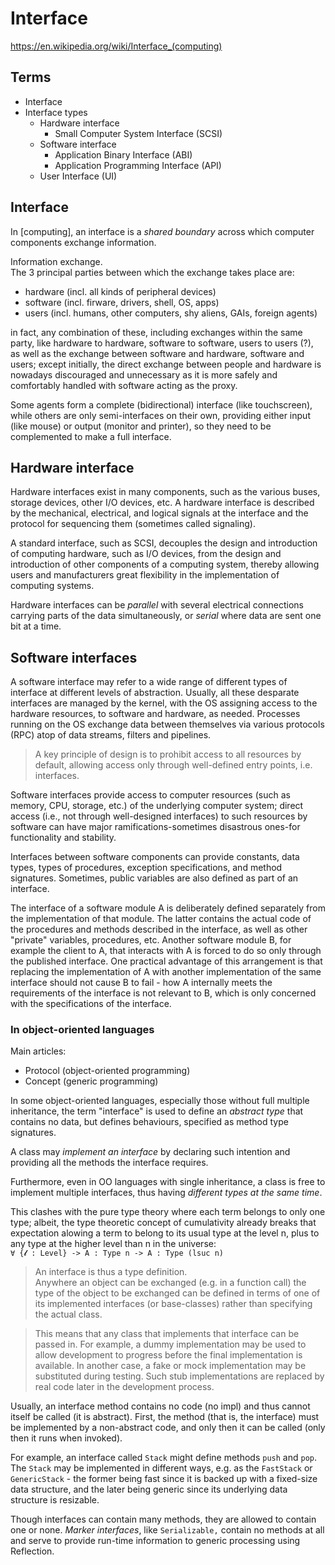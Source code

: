 # Interface

https://en.wikipedia.org/wiki/Interface_(computing)

## Terms

- Interface
- Interface types
  - Hardware interface
    - Small Computer System Interface (SCSI)
  - Software interface
    - Application Binary Interface (ABI)
    - Application Programming Interface (API)
  - User Interface (UI)



## Interface

In [computing], an interface is a *shared boundary* across which computer components exchange information.

Information exchange.   
The 3 principal parties between which the exchange takes place are:
- hardware (incl. all kinds of peripheral devices)
- software (incl. firware, drivers, shell, OS, apps)
- users (incl. humans, other computers, shy aliens, GAIs, foreign agents)

in fact, any combination of these, including exchanges within the same party, like hardware to hardware, software to software, users to users (?), as well as the exchange between software and hardware, software and users; except initially, the direct exchange between people and hardware is nowadays discouraged and unnecessary as it is more safely and comfortably handled with software acting as the proxy.

Some agents form a complete (bidirectional) interface (like touchscreen), while others are only semi-interfaces on their own, providing either input (like mouse) or output (monitor and printer), so they need to be complemented to make a full interface.

## Hardware interface

Hardware interfaces exist in many components, such as the various buses, storage devices, other I/O devices, etc. A hardware interface is described by the mechanical, electrical, and logical signals at the interface and the protocol for sequencing them (sometimes called signaling).

A standard interface, such as SCSI, decouples the design and introduction of computing hardware, such as I/O devices, from the design and introduction of other components of a computing system, thereby allowing users and manufacturers great flexibility in the implementation of computing systems.

Hardware interfaces can be *parallel* with several electrical connections carrying parts of the data simultaneously, or *serial* where data are sent one bit at a time.

## Software interfaces

A software interface may refer to a wide range of different types of interface at different levels of abstraction. Usually, all these desparate interfaces are managed by the kernel, with the OS assigning access to the hardware resources, to software and hardware, as needed. Processes running on the OS exchange data between themselves via various protocols (RPC) atop of data streams, filters and pipelines.

>A key principle of design is to prohibit access to all resources by default, allowing access only through well-defined entry points, i.e. interfaces.

Software interfaces provide access to computer resources (such as memory, CPU, storage, etc.) of the underlying computer system; direct access (i.e., not through well-designed interfaces) to such resources by software can have major ramifications-sometimes disastrous ones-for functionality and stability.

Interfaces between software components can provide constants, data types, types of procedures, exception specifications, and method signatures. Sometimes, public variables are also defined as part of an interface.

The interface of a software module A is deliberately defined separately from the implementation of that module. The latter contains the actual code of the procedures and methods described in the interface, as well as other "private" variables, procedures, etc. Another software module B, for example the client to A, that interacts with A is forced to do so only through the published interface. One practical advantage of this arrangement is that replacing the implementation of A with another implementation of the same interface should not cause B to fail - how A internally meets the requirements of the interface is not relevant to B, which is only concerned with the specifications of the interface.

### In object-oriented languages

Main articles:
- Protocol (object-oriented programming)
- Concept (generic programming)

In some object-oriented languages, especially those without full multiple inheritance, the term "interface" is used to define an *abstract type* that contains no data, but defines behaviours, specified as method type signatures.

A class may *implement an interface* by declaring such intention and providing all the methods the interface requires.

Furthermore, even in OO languages with single inheritance, a class is free to implement multiple interfaces, thus having *different types at the same time*.

This clashes with the pure type theory where each term belongs to only one type; albeit, the type theoretic concept of cumulativity already breaks that expectation alowing a term to belong to its usual type at the level n, plus to any type at the higher level than n in the universe:    
`∀ {𝓵 : Level} -> A : Type n -> A : Type (lsuc n)`

>An interface is thus a type definition.   
Anywhere an object can be exchanged (e.g. in a function call) the type of the object to be exchanged can be defined in terms of one of its implemented interfaces (or base-classes) rather than specifying the actual class.

>This means that any class that implements that interface can be passed in. 
For example, a dummy implementation may be used to allow development to progress before the final implementation is available. In another case, a fake or mock implementation may be substituted during testing. Such stub implementations are replaced by real code later in the development process.

Usually, an interface method contains no code (no impl) and thus cannot itself be called (it is abstract). First, the method (that is, the interface) must be implemented by a non-abstract code, and only then it can be called (only then it runs when invoked).

For example, an interface called `Stack` might define methods `push` and `pop`. The `Stack` may be implemented in different ways, e.g. as the `FastStack` or `GenericStack` - the former being fast since it is backed up with a fixed-size data structure, and the later being generic since its underlying data structure is resizable.

Though interfaces can contain many methods, they are allowed to contain one or none. *Marker interfaces*, like `Serializable,` contain no methods at all and serve to provide run-time information to generic processing using Reflection.
